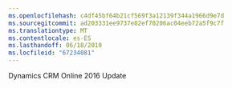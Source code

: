```yaml
---
ms.openlocfilehash: c4df45bf64b21cf569f3a12139f344a1966d9e7d
ms.sourcegitcommit: ad203331ee9737e82ef70206ac04eeb72a5f9c7f
ms.translationtype: MT
ms.contentlocale: es-ES
ms.lasthandoff: 06/18/2019
ms.locfileid: "67234081"
---
```

Dynamics CRM Online 2016 Update